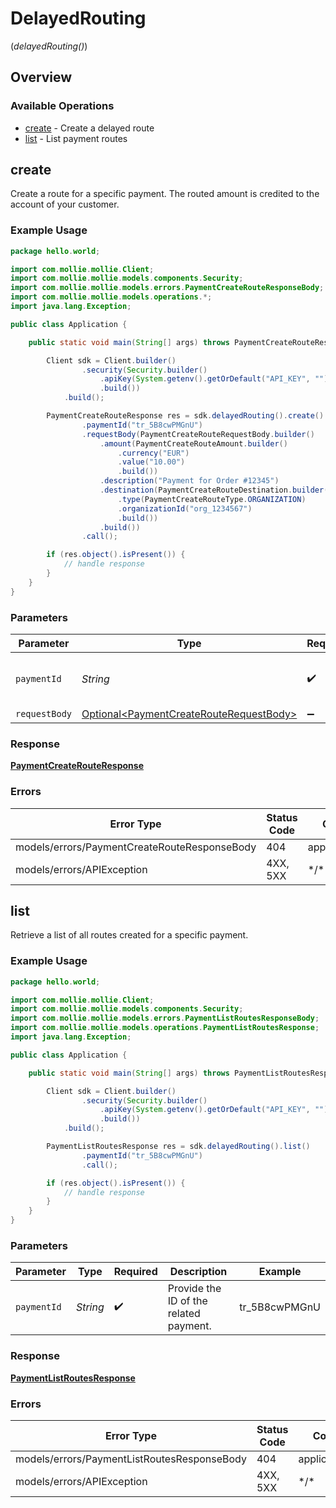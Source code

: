 # DelayedRouting
(*delayedRouting()*)

## Overview

### Available Operations

* [create](#create) - Create a delayed route
* [list](#list) - List payment routes

## create

Create a route for a specific payment.
The routed amount is credited to the account of your customer.

### Example Usage

<!-- UsageSnippet language="java" operationID="payment-create-route" method="post" path="/payments/{paymentId}/routes" -->
```java
package hello.world;

import com.mollie.mollie.Client;
import com.mollie.mollie.models.components.Security;
import com.mollie.mollie.models.errors.PaymentCreateRouteResponseBody;
import com.mollie.mollie.models.operations.*;
import java.lang.Exception;

public class Application {

    public static void main(String[] args) throws PaymentCreateRouteResponseBody, Exception {

        Client sdk = Client.builder()
                .security(Security.builder()
                    .apiKey(System.getenv().getOrDefault("API_KEY", ""))
                    .build())
            .build();

        PaymentCreateRouteResponse res = sdk.delayedRouting().create()
                .paymentId("tr_5B8cwPMGnU")
                .requestBody(PaymentCreateRouteRequestBody.builder()
                    .amount(PaymentCreateRouteAmount.builder()
                        .currency("EUR")
                        .value("10.00")
                        .build())
                    .description("Payment for Order #12345")
                    .destination(PaymentCreateRouteDestination.builder()
                        .type(PaymentCreateRouteType.ORGANIZATION)
                        .organizationId("org_1234567")
                        .build())
                    .build())
                .call();

        if (res.object().isPresent()) {
            // handle response
        }
    }
}
```

### Parameters

| Parameter                                                                                            | Type                                                                                                 | Required                                                                                             | Description                                                                                          | Example                                                                                              |
| ---------------------------------------------------------------------------------------------------- | ---------------------------------------------------------------------------------------------------- | ---------------------------------------------------------------------------------------------------- | ---------------------------------------------------------------------------------------------------- | ---------------------------------------------------------------------------------------------------- |
| `paymentId`                                                                                          | *String*                                                                                             | :heavy_check_mark:                                                                                   | Provide the ID of the related payment.                                                               | tr_5B8cwPMGnU                                                                                        |
| `requestBody`                                                                                        | [Optional\<PaymentCreateRouteRequestBody>](../../models/operations/PaymentCreateRouteRequestBody.md) | :heavy_minus_sign:                                                                                   | N/A                                                                                                  |                                                                                                      |

### Response

**[PaymentCreateRouteResponse](../../models/operations/PaymentCreateRouteResponse.md)**

### Errors

| Error Type                                   | Status Code                                  | Content Type                                 |
| -------------------------------------------- | -------------------------------------------- | -------------------------------------------- |
| models/errors/PaymentCreateRouteResponseBody | 404                                          | application/hal+json                         |
| models/errors/APIException                   | 4XX, 5XX                                     | \*/\*                                        |

## list

Retrieve a list of all routes created for a specific payment.

### Example Usage

<!-- UsageSnippet language="java" operationID="payment-list-routes" method="get" path="/payments/{paymentId}/routes" -->
```java
package hello.world;

import com.mollie.mollie.Client;
import com.mollie.mollie.models.components.Security;
import com.mollie.mollie.models.errors.PaymentListRoutesResponseBody;
import com.mollie.mollie.models.operations.PaymentListRoutesResponse;
import java.lang.Exception;

public class Application {

    public static void main(String[] args) throws PaymentListRoutesResponseBody, Exception {

        Client sdk = Client.builder()
                .security(Security.builder()
                    .apiKey(System.getenv().getOrDefault("API_KEY", ""))
                    .build())
            .build();

        PaymentListRoutesResponse res = sdk.delayedRouting().list()
                .paymentId("tr_5B8cwPMGnU")
                .call();

        if (res.object().isPresent()) {
            // handle response
        }
    }
}
```

### Parameters

| Parameter                              | Type                                   | Required                               | Description                            | Example                                |
| -------------------------------------- | -------------------------------------- | -------------------------------------- | -------------------------------------- | -------------------------------------- |
| `paymentId`                            | *String*                               | :heavy_check_mark:                     | Provide the ID of the related payment. | tr_5B8cwPMGnU                          |

### Response

**[PaymentListRoutesResponse](../../models/operations/PaymentListRoutesResponse.md)**

### Errors

| Error Type                                  | Status Code                                 | Content Type                                |
| ------------------------------------------- | ------------------------------------------- | ------------------------------------------- |
| models/errors/PaymentListRoutesResponseBody | 404                                         | application/hal+json                        |
| models/errors/APIException                  | 4XX, 5XX                                    | \*/\*                                       |